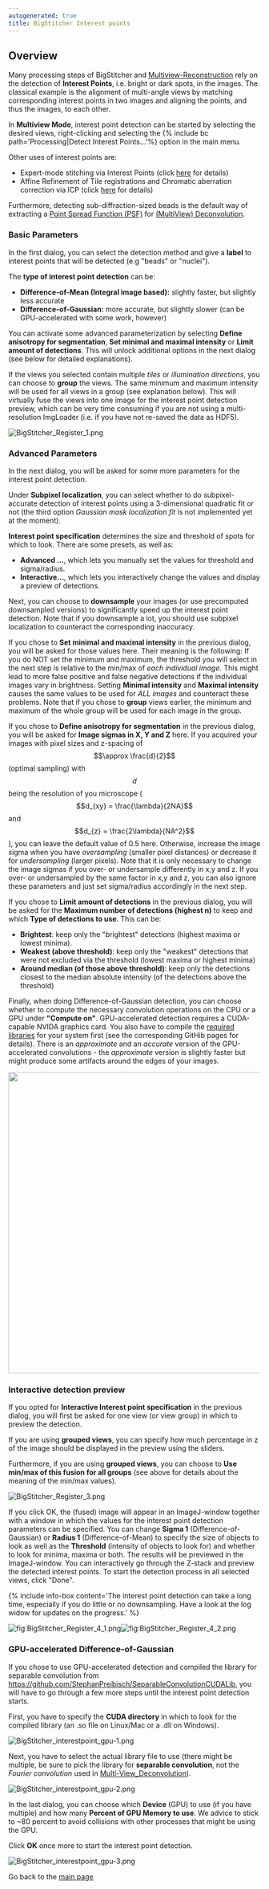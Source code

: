 ```yaml
---
autogenerated: true
title: BigStitcher Interest points
---
```


## Overview

Many processing steps of BigStitcher and [Multiview-Reconstruction](/plugins/multiview-reconstruction) rely on the detection of **Interest Points**, i.e. bright or dark spots, in the images. The classical example is the alignment of multi-angle views by matching corresponding interest points in two images and aligning the points, and thus the images, to each other.

In **Multiview Mode**, interest point detection can be started by selecting the desired views, right-clicking and selecting the {% include bc path='Processing|Detect Interest Points...'%} option in the main menu.

Other uses of interest points are:

-   Expert-mode stitching via Interest Points (click [here](/plugins/bigstitcher/advanced-stitching#interest-point-based-shift-calculation) for details)
-   Affine Refinement of Tile registrations and Chromatic aberration correction via ICP (click [here](/plugins/bigstitcher/icp-refinement) for details)

Furthermore, detecting sub-diffraction-sized beads is the default way of extracting a [Point Spread Function (PSF)](/plugins/bigstitcher/psf) for [(MultiView) Deconvolution](/plugins/bigstitcher/deconvolution).

### Basic Parameters

In the first dialog, you can select the detection method and give a **label** to interest points that will be detected (e.g "beads" or "nuclei").

The **type of interest point detection** can be:

-   **Difference-of-Mean (Integral image based):** slightly faster, but slightly less accurate
-   **Difference-of-Gaussian:** more accurate, but slightly slower (can be GPU-accelerated with some work, however)

You can activate some advanced parameterization by selecting **Define anisotropy for segmentation**, **Set minimal and maximal intensity** or **Limit amount of detections**. This will unlock additional options in the next dialog (see below for detailed explanations).

If the views you selected contain multiple *tiles* or *illumination directions*, you can choose to **group** the views. The same minimum and maximum intensity will be used for all views in a group (see explanation below). This will virtually fuse the views into one image for the interest point detection preview, which can be very time consuming if you are not using a multi-resolution ImgLoader (i.e. if you have not re-saved the data as HDF5).

![](/media/bigstitcher-register-1.png "BigStitcher_Register_1.png")

### Advanced Parameters

In the next dialog, you will be asked for some more parameters for the interest point detection.

Under **Subpixel localization**, you can select whether to do subpixel-accurate detection of interest points using a 3-dimensional quadratic fit or not (the third option *Gaussian mask localization fit* is not implemented yet at the moment).

**Interest point specification** determines the size and threshold of spots for which to look. There are some presets, as well as:

-   **Advanced ...**, which lets you manually set the values for threshold and sigma/radius.
-   **Interactive...**, which lets you interactively change the values and display a preview of detections.

Next, you can choose to **downsample** your images (or use precomputed downsampled versions) to significantly speed up the interest point detection. Note that if you downsample a lot, you should use subpixel localization to counteract the corresponding inaccuracy.

If you chose to **Set minimal and maximal intensity** in the previous dialog, you will be asked for those values here. Their meaning is the following: If you do NOT set the minimum and maximum, the threshold you will select in the next step is relative to the min/max of *each individual image*. This might lead to more false positive and false negative detections if the individual images vary in brightness. Setting **Minimal intensity** and **Maximal intensity** causes the same values to be used for *ALL images* and counteract these problems. Note that if you chose to **group** views earlier, the minimum and maximum of the whole group will be used for each image in the group.

If you chose to **Define anisotropy for segmentation** in the previous dialog, you will be asked for **Image sigmas in X, Y and Z** here. If you acquired your images with pixel sizes and z-spacing of $$\approx \frac{d}{2}$$ (optimal sampling) with $$d$$ being the resolution of you microscope ($$d_{xy} = \frac{\lambda}{2NA}$$ and $$d_{z} = \frac{2\lambda}{NA^2}$$), you can leave the default value of 0.5 here. Otherwise, increase the image sigma when you have *oversampling* (smaller pixel distances) or decrease it for *undersampling* (larger pixels). Note that it is only necessary to change the image sigmas if you over- or undersample differently in x,y and z. If you over- or undersampled by the same factor in x,y and z, you can also ignore these parameters and just set sigma/radius accordingly in the next step.

If you chose to **Limit amount of detections** in the previous dialog, you will be asked for the **Maximum number of detections (highest n)** to keep and which **Type of detections to use**. This can be:

-   **Brightest**: keep only the "brightest" detections (highest maxima or lowest minima).
-   **Weakest (above threshold)**: keep only the "weakest" detections that were not excluded via the threshold (lowest maxima or highest minima)
-   **Around median (of those above threshold)**: keep only the detections closest to the median absolute intensity (of the detections above the threshold)

Finally, when doing Difference-of-Gaussian detection, you can choose whether to compute the necessary convolution operations on the CPU or a GPU under **"Compute on"**. GPU-accelerated detection requires a CUDA-capable NVIDA graphics card. You also have to compile the [required libraries](/plugins/multiview-reconstruction#download) for your system first (see the corresponding GitHib pages for details). There is an *approximate* and an *accurate* version of the GPU-accelerated convolutions - the *approximate* version is slightly faster but might produce some artifacts around the edges of your images.

<img src="/media/bigstitcher-register-2.png" width="600"/>

### Interactive detection preview

If you opted for **Interactive Interest point specification** in the previous dialog, you will first be asked for one view (or view group) in which to preview the detection.

If you are using **grouped views**, you can specify how much percentage in z of the image should be displayed in the preview using the sliders.

Furthermore, if you are using **grouped views**, you can choose to **Use min/max of this fusion for all groups** (see above for details about the meaning of the min/max values).

![](/media/bigstitcher-register-3.png "BigStitcher_Register_3.png")

If you click OK, the (fused) image will appear in an ImageJ-window together with a window in which the values for the interest point detection parameters can be specified. You can change **Sigma 1** (Difference-of-Gaussian) or **Radius 1** (Difference-of-Mean) to specify the size of objects to look as well as the **Threshold** (intensity of objects to look for) and whether to look for minima, maxima or both. The results will be previewed in the ImageJ-window. You can interactively go through the Z-stack and preview the detected interest points. To start the detection process in all selected views, click "Done".

{% include info-box content='The interest point detection can take a long time, especially if you do little or no downsampling. Have a look at the log widow for updates on the progress.' %}

![](/media/bigstitcher-register-4-1.png "fig:BigStitcher_Register_4_1.png")![](/media/bigstitcher-register-4-2.png "fig:BigStitcher_Register_4_2.png")

### GPU-accelerated Difference-of-Gaussian

If you chose to use GPU-accelerated detection and compiled the library for separable convolution from https://github.com/StephanPreibisch/SeparableConvolutionCUDALib, you will have to go through a few more steps until the interest point detection starts.

First, you have to specify the **CUDA directory** in which to look for the compiled library (an .so file on Linux/Mac or a .dll on Windows).

![](/media/bigstitcher-interestpoint-gpu-1.png "BigStitcher_interestpoint_gpu-1.png")

Next, you have to select the actual library file to use (there might be multiple, be sure to pick the library for **separable convolution**, not the *Fourier convolution* used in [Multi-View\_Deconvolution](/plugins/multi-view-deconvolution)).

![](/media/bigstitcher-interestpoint-gpu-2.png "BigStitcher_interestpoint_gpu-2.png")

In the last dialog, you can choose which **Device** (GPU) to use (if you have multiple) and how many **Percent of GPU Memory to use**. We advice to stick to \~80 percent to avoid collisions with other processes that might be using the GPU.

Click **OK** once more to start the interest point detection.

![](/media/bigstitcher-interestpoint-gpu-3.png "BigStitcher_interestpoint_gpu-3.png")

Go back to the [main page](/plugins/bigstitcher#documentation)
